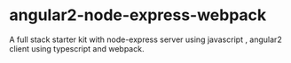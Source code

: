 # angular2-node-express-webpack
A full stack starter kit with node-express server using javascript , angular2 client using typescript and webpack. 
